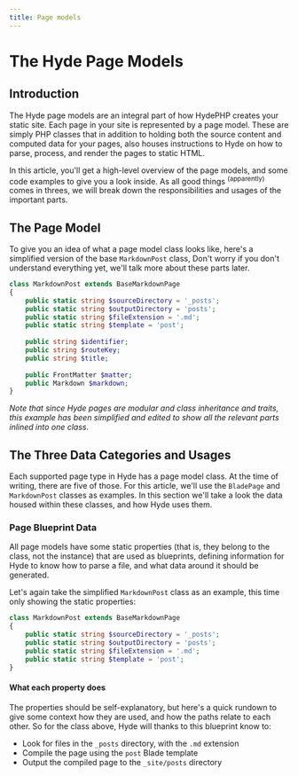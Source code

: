 ```yaml
---
title: Page models
---
```

# The Hyde Page Models

## Introduction

The Hyde page models are an integral part of how HydePHP creates your static site. Each page in your site is represented
by a page model. These are simply PHP classes that in addition to holding both the source content and computed data
for your pages, also houses instructions to Hyde on how to parse, process, and render the pages to static HTML.

In this article, you'll get a high-level overview of the page models, and some code examples to give you a look inside.
As all good things <sup>(apparently)</sup> comes in threes, we will break down the responsibilities and usages of
the important parts.

## The Page Model

To give you an idea of what a page model class looks like, here's a simplified version of the base `MarkdownPost` class,
Don't worry if you don't understand everything yet, we'll talk more about these parts later.

```php
class MarkdownPost extends BaseMarkdownPage
{
    public static string $sourceDirectory = '_posts';
    public static string $outputDirectory = 'posts';
    public static string $fileExtension = '.md';
    public static string $template = 'post';
    
    public string $identifier;
    public string $routeKey;
    public string $title;
    
    public FrontMatter $matter;
    public Markdown $markdown;
}
```

_Note that since Hyde pages are modular and class inheritance and traits, this example has been simplified and
edited to show all the relevant parts inlined into one class._

## The Three Data Categories and Usages

Each supported page type in Hyde has a page model class. At the time of writing, there are five of those.
For this article, we'll use the `BladePage` and `MarkdownPost` classes as examples. In this section we'll take a look
the data housed within these classes, and how Hyde uses them.

### Page Blueprint Data

All page models have some static properties (that is, they belong to the class, not the instance) that are used as
blueprints, defining information for Hyde to know how to parse a file, and what data around it should be generated.

Let's again take the simplified `MarkdownPost` class as an example, this time only showing the static properties:

```php
class MarkdownPost extends BaseMarkdownPage
{
    public static string $sourceDirectory = '_posts';
    public static string $outputDirectory = 'posts';
    public static string $fileExtension = '.md';
    public static string $template = 'post';
}
```

#### What each property does

The properties should be self-explanatory, but here's a quick rundown to give some context how they are used,
and how the paths relate to each other. So for the class above, Hyde will thanks to this blueprint know to:
* Look for files in the `_posts` directory, with the `.md` extension
* Compile the page using the `post` Blade template
* Output the compiled page to the `_site/posts` directory

